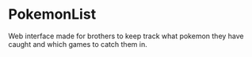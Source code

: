 # PokemonList
Web interface made for brothers to keep track what pokemon they have caught and which games to catch them in.
